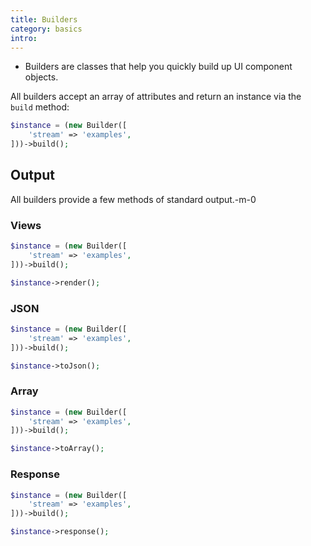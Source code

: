 ```yaml
---
title: Builders
category: basics
intro:
---
```


- Builders are classes that help you quickly build up UI component objects.

All builders accept an array of attributes and return an instance via the `build` method:
```php
$instance = (new Builder([
    'stream' => 'examples',
]))->build();
```

## Output

All builders provide a few methods of standard output.-m-0

### Views

```php
$instance = (new Builder([
    'stream' => 'examples',
]))->build();

$instance->render();
```

### JSON

```php
$instance = (new Builder([
    'stream' => 'examples',
]))->build();

$instance->toJson();
```

### Array

```php
$instance = (new Builder([
    'stream' => 'examples',
]))->build();

$instance->toArray();
```

### Response

```php
$instance = (new Builder([
    'stream' => 'examples',
]))->build();

$instance->response();
```
